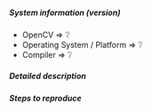 <!--
If you have a question rather than reporting a bug please go to https://forum.opencv.org where you get much faster responses.
If you need further assistance please read [How To Contribute](https://github.com/opencv/opencv/wiki/How_to_contribute).

This is a template helping you to create an issue which can be processed as quickly as possible. This is the bug reporting section for the OpenCV library.
-->

##### System information (version)
<!-- Example
- OpenCV => 3.1
- Operating System / Platform => Windows 64 Bit
- Compiler => Visual Studio 2015
-->

- OpenCV => :grey_question:
- Operating System / Platform => :grey_question:
- Compiler => :grey_question:

##### Detailed description

<!-- your description -->

##### Steps to reproduce

<!-- to add code example fence it with triple backticks and optional file extension
    ```.cpp
    // C++ code example
    ```
 or attach as .txt or .zip file
-->
